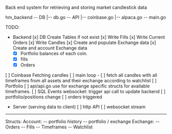 Back end system for retrieving and storing market candlestick data

hm_backend
-- DB
  |-- db.go
-- API
  |-- coinbase.go
  |-- alpaca.go
-- main.go

TODO:
- Backend
[x] DB Create Tables if not exist
[x] Write Fills
[x] Write Current Orders
[x] Write Candles
[x] Create and populate Exchange data
[x] Create and account Exchange data
    - [x] Portfolio balances of each coin.
    - [x] fills 
    - [x] Orders 

[ ] Coinbase Fetching candles
[ ] main loop - 
    [ ] fetch all candles with all timeframes from all assets and their exchange according to watchlist
    [ ] Portfolio
[ ] api/api.go use for exchange specific structs for available timeframes.
[ ] SQL Events websocket: trigger api call to update backend 
    [ ] portfolio/positions change
    [ ] orders triggered
- Server (serving data to client)
[ ] http API
[ ] websocket stream

------------------

Structs:
Account:
-- portfolio history
-- portfolio / exchange
Exchange:
-- Orders
-- Fills
-- Timeframes
-- Watchlist
